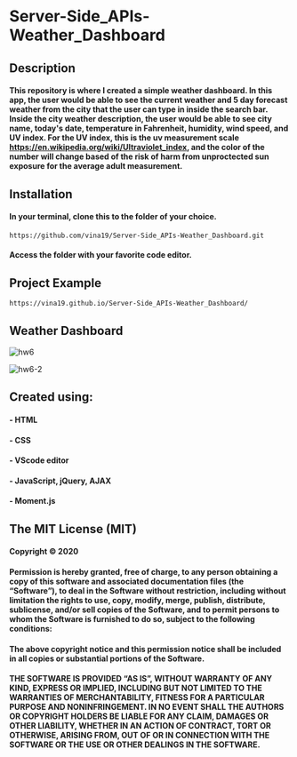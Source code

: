 # Server-Side_APIs-Weather_Dashboard
## Description
#### This repository is where I created a simple weather dashboard. In this app, the user would be able to see the current weather and 5 day forecast weather from the city that the user can type in inside the search bar. Inside the city weather description, the user would be able to see city name, today's date, temperature in Fahrenheit, humidity, wind speed, and UV index. For the UV index, this is the uv measurement scale https://en.wikipedia.org/wiki/Ultraviolet_index, and the color of the number will change based of the risk of harm from unproctected sun exposure for the average adult measurement.

## Installation
#### In your terminal, clone this to the folder of your choice.

    https://github.com/vina19/Server-Side_APIs-Weather_Dashboard.git

#### Access the folder with your favorite code editor.

## Project Example

    https://vina19.github.io/Server-Side_APIs-Weather_Dashboard/

## Weather Dashboard

![hw6](https://user-images.githubusercontent.com/46719712/98486459-fe6fd700-21e2-11eb-88db-077395cdb30b.png)

![hw6-2](https://user-images.githubusercontent.com/46719712/98486461-ffa10400-21e2-11eb-93a8-cb58e5304e3a.png)

## Created using:
#### - HTML
#### - CSS
#### - VScode editor
#### - JavaScript, jQuery, AJAX
#### - Moment.js

## The MIT License (MIT)
#### Copyright © 2020 <Vina Kurniasari>

#### Permission is hereby granted, free of charge, to any person obtaining a copy of this software and associated documentation files (the “Software”), to deal in the Software without restriction, including without limitation the rights to use, copy, modify, merge, publish, distribute, sublicense, and/or sell copies of the Software, and to permit persons to whom the Software is furnished to do so, subject to the following conditions:

#### The above copyright notice and this permission notice shall be included in all copies or substantial portions of the Software.

#### THE SOFTWARE IS PROVIDED “AS IS”, WITHOUT WARRANTY OF ANY KIND, EXPRESS OR IMPLIED, INCLUDING BUT NOT LIMITED TO THE WARRANTIES OF MERCHANTABILITY, FITNESS FOR A PARTICULAR PURPOSE AND NONINFRINGEMENT. IN NO EVENT SHALL THE AUTHORS OR COPYRIGHT HOLDERS BE LIABLE FOR ANY CLAIM, DAMAGES OR OTHER LIABILITY, WHETHER IN AN ACTION OF CONTRACT, TORT OR OTHERWISE, ARISING FROM, OUT OF OR IN CONNECTION WITH THE SOFTWARE OR THE USE OR OTHER DEALINGS IN THE SOFTWARE.
